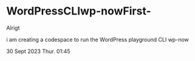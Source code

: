 # WordPressCLIwp-nowFirst-

Alrigt 

i am creating a codespace to run the WordPress playground CLI wp-now 


30 Sept 2023 Thur. 01:45
